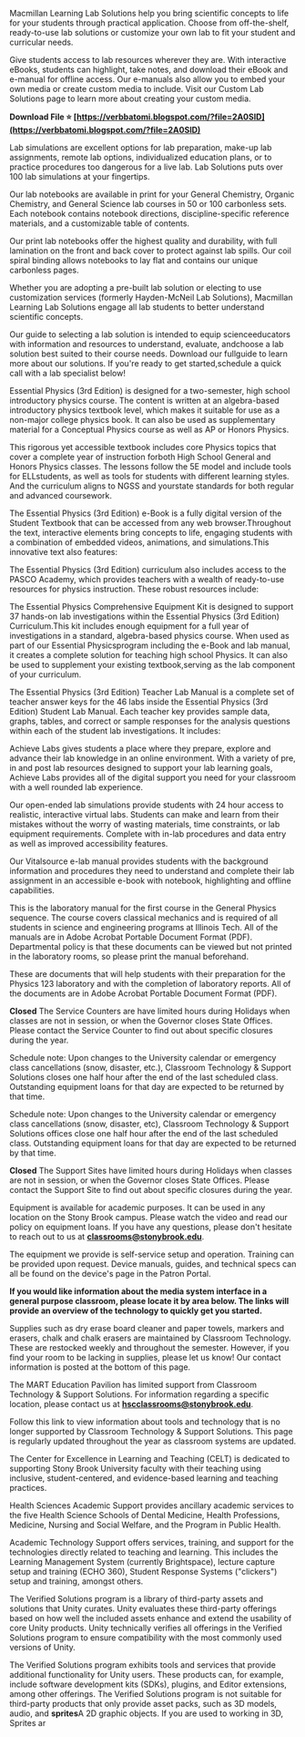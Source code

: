 
 
Macmillan Learning Lab Solutions help you bring scientific concepts to life for your students through practical application. Choose from off-the-shelf, ready-to-use lab solutions or customize your own lab to fit your student and curricular needs.
 
Give students access to lab resources wherever they are. With interactive eBooks, students can highlight, take notes, and download their eBook and e-manual for offline access. Our e-manuals also allow you to embed your own media or create custom media to include. Visit our Custom Lab Solutions page to learn more about creating your custom media.
 
**Download File ⭐ [https://verbbatomi.blogspot.com/?file=2A0SlD](https://verbbatomi.blogspot.com/?file=2A0SlD)**


 
Lab simulations are excellent options for lab preparation, make-up lab assignments, remote lab options, individualized education plans, or to practice procedures too dangerous for a live lab. Lab Solutions puts over 100 lab simulations at your fingertips.
 
Our lab notebooks are available in print for your General Chemistry, Organic Chemistry, and General Science lab courses in 50 or 100 carbonless sets. Each notebook contains notebook directions, discipline-specific reference materials, and a customizable table of contents.
 
Our print lab notebooks offer the highest quality and durability, with full lamination on the front and back cover to protect against lab spills. Our coil spiral binding allows notebooks to lay flat and contains our unique carbonless pages.
 
Whether you are adopting a pre-built lab solution or electing to use customization services (formerly Hayden-McNeil Lab Solutions), Macmillan Learning Lab Solutions engage all lab students to better understand scientific concepts.
 
Our guide to selecting a lab solution is intended to equip scienceeducators with information and resources to understand, evaluate, andchoose a lab solution best suited to their course needs. Download our fullguide to learn more about our solutions. If you're ready to get started,schedule a quick call with a lab specialist below!
 
Essential Physics (3rd Edition) is designed for a two-semester, high school introductory physics course. The content is written at an algebra-based introductory physics textbook level, which makes it suitable for use as a non-major college physics book. It can also be used as supplementary material for a Conceptual Physics course as well as AP or Honors Physics.
 
This rigorous yet accessible textbook includes core Physics topics that cover a complete year of instruction forboth High School General and Honors Physics classes. The lessons follow the 5E model and include tools for ELLstudents, as well as tools for students with different learning styles. And the curriculum aligns to NGSS and yourstate standards for both regular and advanced coursework.

The Essential Physics (3rd Edition) e-Book is a fully digital version of the Student Textbook that can be accessed from any web browser.Throughout the text, interactive elements bring concepts to life, engaging students with a combination of embedded videos, animations, and simulations.This innovative text also features:
 
The Essential Physics (3rd Edition) curriculum also includes access to the PASCO Academy, which provides teachers with a wealth of ready-to-use resources for physics instruction. These robust resources include:
 
The Essential Physics Comprehensive Equipment Kit is designed to support 37 hands-on lab investigations within the Essential Physics (3rd Edition) Curriculum.This kit includes enough equipment for a full year of investigations in a standard, algebra-based physics course. When used as part of our Essential Physicsprogram including the e-Book and lab manual, it creates a complete solution for teaching high school Physics. It can also be used to supplement your existing textbook,serving as the lab component of your curriculum.
 
The Essential Physics (3rd Edition) Teacher Lab Manual is a complete set of teacher answer keys for the 46 labs inside the Essential Physics (3rd Edition) Student Lab Manual. Each teacher key provides sample data, graphs, tables, and correct or sample responses for the analysis questions within each of the student lab investigations. It includes:
 
Achieve Labs gives students a place where they prepare, explore and advance their lab knowledge in an online environment. With a variety of pre, in and post lab resources designed to support your lab learning goals, Achieve Labs provides all of the digital support you need for your classroom with a well rounded lab experience.
 
Our open-ended lab simulations provide students with 24 hour access to realistic, interactive virtual labs. Students can make and learn from their mistakes without the worry of wasting materials, time constraints, or lab equipment requirements. Complete with in-lab procedures and data entry as well as improved accessibility features.
 
Our Vitalsource e-lab manual provides students with the background information and procedures they need to understand and complete their lab assignment in an accessible e-book with notebook, highlighting and offline capabilities.
 
This is the laboratory manual for the first course in the General Physics sequence. The course covers classical mechanics and is required of all students in science and engineering programs at Illinois Tech. All of the manuals are in Adobe Acrobat Portable Document Format (PDF). Departmental policy is that these documents can be viewed but not printed in the laboratory rooms, so please print the manual beforehand.
 
These are documents that will help students with their preparation for the Physics 123 laboratory and with the completion of laboratory reports. All of the documents are in Adobe Acrobat Portable Document Format (PDF).
 
**Closed**
The Service Counters are have limited hours during Holidays when classes are not in session, or when the Governor closes State Offices. Please contact the Service Counter to find out about specific closures during the year.
 
Schedule note: Upon changes to the University calendar or emergency class cancellations (snow, disaster, etc.), Classroom Technology & Support Solutions closes one half hour after the end of the last scheduled class. Outstanding equipment loans for that day are expected to be returned by that time.
 
Schedule note: Upon changes to the University calendar or emergency class cancellations (snow, disaster, etc), Classroom Technology & Support Solutions offices close one half hour after the end of the last scheduled class. Outstanding equipment loans for that day are expected to be returned by that time.
 
**Closed**
The Support Sites have limited hours during Holidays when classes are not in session, or when the Governor closes State Offices. Please contact the Support Site to find out about specific closures during the year.
 
Equipment is available for academic purposes. It can be used in any location on the Stony Brook campus. Please watch the video and read our policy on equipment loans. If you have any questions, please don't hesitate to reach out to us at **classrooms@stonybrook.edu**.
 
The equipment we provide is self-service setup and operation. Training can be provided upon request. Device manuals, guides, and technical specs can all be found on the device's page in the Patron Portal.
 
**If you would like information about the media system interface in a general purpose classroom, please locate it by area below. The links will provide an overview of the technology to quickly get you started.**
 
Supplies such as dry erase board cleaner and paper towels, markers and erasers, chalk and chalk erasers are maintained by Classroom Technology. These are restocked weekly and throughout the semester. However, if you find your room to be lacking in supplies, please let us know! Our contact information is posted at the bottom of this page.
 
The MART Education Pavilion has limited support from Classroom Technology & Support Solutions. For information regarding a specific location, please contact us at **hscclassrooms@stonybrook.edu**.
 
Follow this link to view information about tools and technology that is no longer supported by Classroom Technology & Support Solutions. This page is regularly updated throughout the year as classroom systems are updated.
 
The Center for Excellence in Learning and Teaching (CELT) is dedicated to supporting Stony Brook University faculty with their teaching using inclusive, student-centered, and evidence-based learning and teaching practices.
 
Health Sciences Academic Support provides ancillary academic services to the five Health Science Schools of Dental Medicine, Health Professions, Medicine, Nursing and Social Welfare, and the Program in Public Health.
 
Academic Technology Support offers services, training, and support for the technologies directly related to teaching and learning. This includes the Learning Management System (currently Brightspace), lecture capture setup and training (ECHO 360), Student Response Systems ("clickers") setup and training, amongst others.
 
The Verified Solutions program is a library of third-party assets and solutions that Unity curates. Unity evaluates these third-party offerings based on how well the included assets enhance and extend the usability of core Unity products. Unity technically verifies all offerings in the Verified Solutions program to ensure compatibility with the most commonly used versions of Unity.
 
The Verified Solutions program exhibits tools and services that provide additional functionality for Unity users. These products can, for example, include software development kits (SDKs), plugins, and Editor extensions, among other offerings. The Verified Solutions program is not suitable for third-party products that only provide asset packs, such as 3D models, audio, and **sprites**A 2D graphic objects. If you are used to working in 3D, Sprites ar